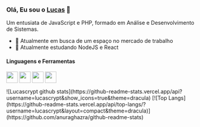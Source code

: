 ### Olá, Eu sou o [Lucas](https://www.linkedin.com/in/lucascrypt)  👋

Um entusiata de JavaScript e PHP, formado em Análise e Desenvolvimento de Sistemas.

- 🔭 Atualmente em busca de um espaço no mercado de trabalho
- 🌱 Atualmente estudando NodeJS e React

#### Linguagens e Ferramentas
<img  src="https://banner2.cleanpng.com/20180413/xlq/kisspng-web-development-php-software-developer-web-applica-create-5ad11121794b05.5974879215236508494968.jpg"  height = 30  align="center"/> <img  src="https://clipart.info/images/ccovers/1499794874html5-js-css3-logo-png.png"  height = 30 align="center"/> <img  src="https://upload.wikimedia.org/wikipedia/commons/thumb/a/a7/React-icon.svg/512px-React-icon.svg.png"  height = 30 align="center"/> <img src="https://www.pikpng.com/pngl/m/430-4309640_js-logo-nodejs-logo-clipart.png" height = 30 align="center"/>
<p></p>
![Lucascrypt github stats](https://github-readme-stats.vercel.app/api?username=lucascrypt&show_icons=true&theme=dracula) [![Top Langs](https://github-readme-stats.vercel.app/api/top-langs/?username=lucascrypt&layout=compact&theme=dracula)](https://github.com/anuraghazra/github-readme-stats)



